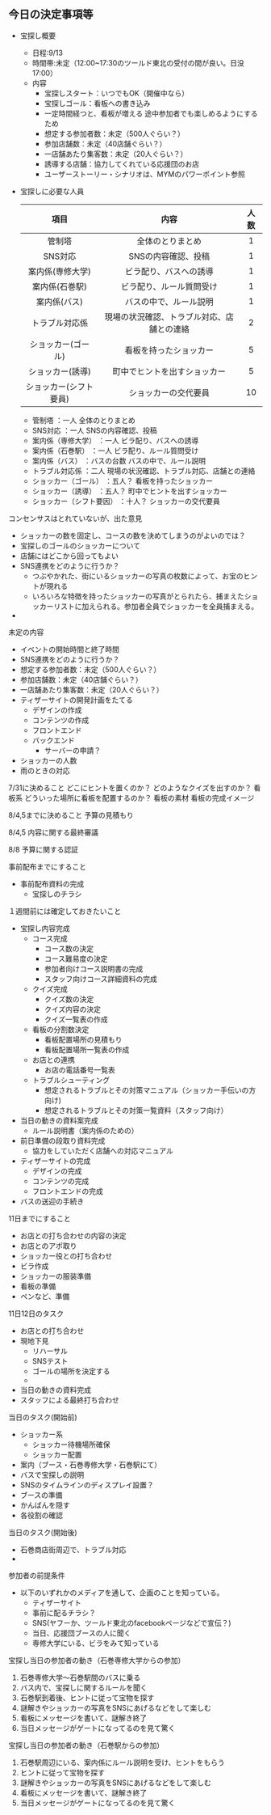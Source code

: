 
## 今日の決定事項等
+ 宝探し概要
	+ 日程:9/13
	+ 時間帯:未定（12:00~17:30のツールド東北の受付の間が良い。日没17:00）
	+ 内容
		+ 宝探しスタート：いつでもOK（開催中なら）
		+ 宝探しゴール：看板への書き込み
		+ 一定時間経つと、看板が増える
			途中参加者でも楽しめるようにするため
		+ 想定する参加者数：未定（500人ぐらい？）
		+ 参加店舗数：未定（40店舗ぐらい？）
		+ 一店舗あたり集客数：未定（20人ぐらい？）
		+ 誘導する店舗：協力してくれている応援団のお店
		+ ユーザーストーリー・シナリオは、MYMのパワーポイント参照

+ 宝探しに必要な人員

	| 項目					| 内容										| 人数	|  
	|:---------------------:|:-----------------------------------------:|:-----:|  
	| 管制塔				| 全体のとりまとめ							| 1		| 
	| SNS対応				| SNSの内容確認、投稿						| 1		|  
	| 案内係(専修大学)		| ビラ配り、バスへの誘導						| 1		|  
	| 案内係(石巻駅)		| ビラ配り、ルール質問受け					| 1		|  
	| 案内係(バス)			| バスの中で、ルール説明						| 1		|  
	| トラブル対応係		| 現場の状況確認、トラブル対応、店舗との連絡	| 2		|  
	| ショッカー(ゴール)	| 看板を持ったショッカー						| 5		|  
	| ショッカー(誘導)		| 町中でヒントを出すショッカー				| 5		|  
	| ショッカー(シフト要員)	| ショッカーの交代要員						| 10		|  
	+ 管制塔					：一人
		全体のとりまとめ
	+ SNS対応					：一人
		SNSの内容確認、投稿
	+ 案内係（専修大学）		：一人
		ビラ配り、バスへの誘導
	+ 案内係（石巻駅）			：一人
		ビラ配り、ルール質問受け
	+ 案内係（バス）			：バスの台数
		バスの中で、ルール説明
	+ トラブル対応係			：二人
		現場の状況確認、トラブル対応、店舗との連絡
	+ ショッカー（ゴール）		：五人？
		看板を持ったショッカー
	+ ショッカー（誘導）		：五人？
		町中でヒントを出すショッカー
	+ ショッカー（シフト要因）	：十人？
		ショッカーの交代要員

コンセンサスはとれていないが、出た意見
+ ショッカーの数を固定し、コースの数を決めてしまうのがよいのでは？
+ 宝探しのゴールのショッカーについて
+ 店舗にはどこから回ってもよい
+ SNS連携をどのように行うか？
	+ つぶやかれた、街にいるショッカーの写真の枚数によって、お宝のヒントが現れる
	+ いろいろな特徴を持ったショッカーの写真がとられたら、捕まえたショッカーリストに加えられる。参加者全員でショッカーを全員捕まえる。
+ 



未定の内容
+ イベントの開始時間と終了時間
+ SNS連携をどのように行うか？
+ 想定する参加者数：未定（500人ぐらい？）
+ 参加店舗数：未定（40店舗ぐらい？）
+ 一店舗あたり集客数：未定（20人ぐらい？）
+ ティザーサイトの開発計画をたてる
	+ デザインの作成
	+ コンテンツの作成
	+ フロントエンド
	+ バックエンド
		+ サーバーの申請？
+ ショッカーの人数
+ 雨のときの対応

7/31に決めること
どこにヒントを置くのか？
どのようなクイズを出すのか？
看板系
	どういった場所に看板を配置するのか？
	看板の素材
	看板の完成イメージ


8/4,5までに決めること
予算の見積もり

8/4,5
内容に関する最終審議

8/8
予算に関する認証

事前配布までにすること
+ 事前配布資料の完成
	+ 宝探しのチラシ


１週間前には確定しておきたいこと
+ 宝探し内容完成
	+ コース完成
		+ コース数の決定
		+ コース難易度の決定
		+ 参加者向けコース説明書の完成
		+ スタッフ向けコース詳細資料の完成
	+ クイズ完成
		+ クイズ数の決定
		+ クイズ内容の決定
		+ クイズ一覧表の作成
	+ 看板の分割数決定
		+ 看板配置場所の見積もり
		+ 看板配置場所一覧表の作成
	+ お店との連携
		+ お店の電話番号一覧表
	+ トラブルシューティング
		+ 想定されるトラブルとその対策マニュアル（ショッカー手伝いの方向け)
		+ 想定されるトラブルとその対策一覧資料（スタッフ向け）
+ 当日の動きの資料案完成
	+ ルール説明書（案内係のための）
+ 前日準備の段取り資料完成
	+ 協力をしていただく店舗への対応マニュアル
+ ティザーサイトの完成
	+ デザインの完成
	+ コンテンツの完成
	+ フロントエンドの完成
+ バスの送迎の手続き
		
	

11日までにすること
+ お店との打ち合わせの内容の決定
+ お店とのアポ取り
+ ショッカー役との打ち合わせ
+ ビラ作成
+ ショッカーの服装準備
+ 看板の準備
+ ペンなど、準備
 

11日12日のタスク
+ お店との打ち合わせ
+ 現地下見
	+ リハーサル
	+ SNSテスト
	+ ゴールの場所を決定する
	+ 
+ 当日の動きの資料完成
+ スタッフによる最終打ち合わせ

当日のタスク(開始前)
+ ショッカー系
	+ ショッカー待機場所確保
	+ ショッカー配置
+ 案内（ブース・石巻専修大学・石巻駅にて）
+ バスで宝探しの説明
+ SNSのタイムラインのディスプレイ設置？
+ ブースの準備
+ かんばんを隠す
+ 各役割の確認


当日のタスク(開始後)
+ 石巻商店街周辺で、トラブル対応
+ 

参加者の前提条件
+ 以下のいずれかのメディアを通して、企画のことを知っている。
	+ ティザーサイト
	+ 事前に配るチラシ？
	+ SNS(ヤフーか、ツールド東北のfacebookページなどで宣伝？)
	+ 当日、応援団ブースの人に聞く
	+ 専修大学にいる、ビラをみて知っている

宝探し当日の参加者の動き（石巻専修大学からの参加）
1. 石巻専修大学〜石巻駅間のバスに乗る
2. バス内で、宝探しに関するルールを聞く
3. 石巻駅到着後、ヒントに従って宝物を探す
4. 謎解きやショッカーの写真をSNSにあげるなどをして楽しむ
5. 看板にメッセージを書いて、謎解き終了
6. 当日メッセージがゲートになってるのを見て驚く

宝探し当日の参加者の動き（石巻駅からの参加）
1. 石巻駅周辺にいる、案内係にルール説明を受け、ヒントをもらう
2. ヒントに従って宝物を探す
3. 謎解きやショッカーの写真をSNSにあげるなどをして楽しむ
4. 看板にメッセージを書いて、謎解き終了
5. 当日メッセージがゲートになってるのを見て驚く

